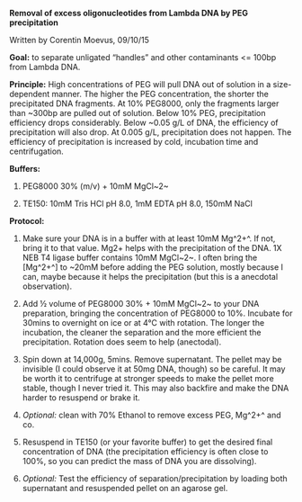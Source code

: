 **Removal of excess oligonucleotides from Lambda DNA by PEG
precipitation**

Written by Corentin Moevus, 09/10/15

**Goal:** to separate unligated “handles” and other contaminants &lt;=
100bp from Lambda DNA.

**Principle:** High concentrations of PEG will pull DNA out of solution
in a size-dependent manner. The higher the PEG concentration, the
shorter the precipitated DNA fragments. At 10% PEG8000, only the
fragments larger than \~300bp are pulled out of solution. Below 10% PEG,
precipitation efficiency drops considerably. Below \~0.05 g/L of DNA,
the efficiency of precipitation will also drop. At 0.005 g/L,
precipitation does not happen. The efficiency of precipitation is
increased by cold, incubation time and centrifugation.

**Buffers:**

1.  PEG8000 30% (m/v) + 10mM MgCl~2~

2.  TE150: 10mM Tris HCl pH 8.0, 1mM EDTA pH 8.0, 150mM NaCl

**Protocol:**

1.  Make sure your DNA is in a buffer with at least 10mM Mg^2+^. If not,
    bring it to that value. Mg2+ helps with the precipitation of the
    DNA. 1X NEB T4 ligase buffer contains 10mM MgCl~2~. I often bring
    the \[Mg^2+^\] to \~20mM before adding the PEG solution, mostly
    because I can, maybe because it helps the precipitation (but this is
    a anecdotal observation).

2.  Add ½ volume of PEG8000 30% + 10mM MgCl~2~ to your DNA preparation,
    bringing the concentration of PEG8000 to 10%. Incubate for 30mins to
    overnight on ice or at 4°C with rotation. The longer the incubation,
    the cleaner the separation and the more efficient the precipitation.
    Rotation does seem to help (anectodal).

3.  Spin down at 14,000g, 5mins. Remove supernatant. The pellet may be
    invisible (I could observe it at 50mg DNA, though) so be careful. It
    may be worth it to centrifuge at stronger speeds to make the pellet
    more stable, though I never tried it. This may also backfire and
    make the DNA harder to resuspend or brake it.

4.  *Optional:* clean with 70% Ethanol to remove excess PEG, Mg^2+^ and
    co.

5.  Resuspend in TE150 (or your favorite buffer) to get the desired
    final concentration of DNA (the precipitation efficiency is often
    close to 100%, so you can predict the mass of DNA you are
    dissolving).

6.  *Optional:* Test the efficiency of separation/precipitation by
    loading both supernatant and resuspended pellet on an agarose gel.
